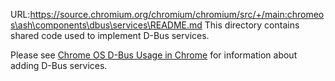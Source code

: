 URL:https://source.chromium.org/chromium/chromium/src/+/main:chromeos\ash\components\dbus\services\README.md
This directory contains shared code used to implement D-Bus services.

Please see [Chrome OS D-Bus Usage in Chrome] for information about adding D-Bus
services.

[Chrome OS D-Bus Usage in Chrome]: https://chromium.googlesource.com/chromiumos/docs/+/main/dbus_in_chrome.md
